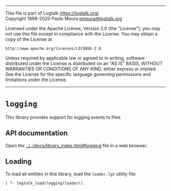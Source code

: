 ________________________________________________________________________

This file is part of Logtalk <https://logtalk.org/>  
Copyright 1998-2020 Paulo Moura <pmoura@logtalk.org>

Licensed under the Apache License, Version 2.0 (the "License");
you may not use this file except in compliance with the License.
You may obtain a copy of the License at

    http://www.apache.org/licenses/LICENSE-2.0

Unless required by applicable law or agreed to in writing, software
distributed under the License is distributed on an "AS IS" BASIS,
WITHOUT WARRANTIES OR CONDITIONS OF ANY KIND, either express or implied.
See the License for the specific language governing permissions and
limitations under the License.
________________________________________________________________________


`logging`
=========

This library provides support for logging events to files.


API documentation
-----------------

Open the [../../docs/library_index.html#logging](../../docs/library_index.html#logging)
file in a web browser.


Loading
-------

To load all entities in this library, load the `loader.lgt` utility file:

	| ?- logtalk_load(logging(loader)).
